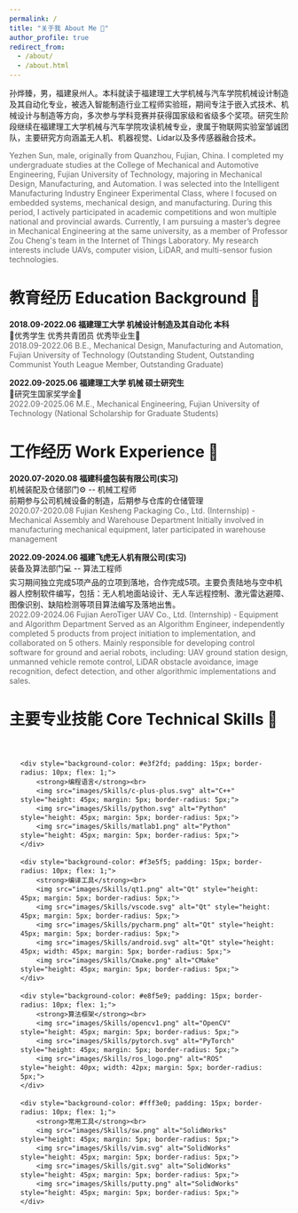 ```yaml
---
permalink: /
title: "关于我 About Me 🧐"
author_profile: true
redirect_from: 
  - /about/
  - /about.html
---
```

孙烨臻，男，福建泉州人。本科就读于福建理工大学机械与汽车学院机械设计制造及其自动化专业，被选入智能制造行业工程师实验班，期间专注于嵌入式技术、机械设计与制造等方向，多次参与学科竞赛并获得国家级和省级多个奖项。研究生阶段继续在福建理工大学机械与汽车学院攻读机械专业，隶属于物联网实验室邹诚团队，主要研究方向涵盖无人机、机器视觉、Lidar以及多传感器融合技术。

<span style="color: #666666">
Yezhen Sun, male, originally from Quanzhou, Fujian, China. I completed my undergraduate studies at the College of Mechanical and Automotive Engineering, Fujian University of Technology, majoring in Mechanical Design, Manufacturing, and Automation. I was selected into the Intelligent Manufacturing Industry Engineer Experimental Class, where I focused on embedded systems, mechanical design, and manufacturing. During this period, I actively participated in academic competitions and won multiple national and provincial awards. Currently, I am pursuing a master’s degree in Mechanical Engineering at the same university, as a member of Professor Zou Cheng's team in the Internet of Things Laboratory. My research interests include UAVs, computer vision, LiDAR, and multi-sensor fusion technologies.
</span>

教育经历 Education Background 🏫
======
**2018.09-2022.06 福建理工大学 机械设计制造及其自动化 本科**<br>🤩优秀学生 优秀共青团员 优秀毕业生🤩<br>
<span style="color: #666666">
2018.09-2022.06 B.E., Mechanical Design, Manufacturing and Automation, Fujian University of Technology (Outstanding Student, Outstanding Communist Youth League Member, Outstanding Graduate)
</span>

**2022.09-2025.06 福建理工大学 机械 硕士研究生** <br>🤩研究生国家奖学金🤩<br>
<span style="color: #666666">
2022.09-2025.06 M.E., Mechanical Engineering, Fujian University of Technology (National Scholarship for Graduate Students)
</span>

工作经历 Work Experience 🏢
======
**2020.07-2020.08 福建科盛包装有限公司(实习)**<br>
机械装配及仓储部门⚙️ -- 机械工程师<br>
前期参与公司机械设备的制造，后期参与仓库的仓储管理<br>
<span style="color: #666666">
2020.07-2020.08 Fujian Kesheng Packaging Co., Ltd. (Internship) - Mechanical Assembly and Warehouse Department
Initially involved in manufacturing mechanical equipment, later participated in warehouse management
</span>

**2022.09-2024.06 福建飞虎无人机有限公司(实习)** <br>
装备及算法部门💻 -- 算法工程师<br>
实习期间独立完成5项产品的立项到落地，合作完成5项。主要负责陆地与空中机器人控制软件编写，包括：无人机地面站设计、无人车远程控制、激光雷达避障、图像识别、缺陷检测等项目算法编写及落地出售。<br>
<span style="color: #666666">
2022.09-2024.06 Fujian AeroTiger UAV Co., Ltd. (Internship) - Equipment and Algorithm Department
Served as an Algorithm Engineer, independently completed 5 products from project initiation to implementation, and collaborated on 5 others. Mainly responsible for developing control software for ground and aerial robots, including: UAV ground station design, unmanned vehicle remote control, LiDAR obstacle avoidance, image recognition, defect detection, and other algorithmic implementations and sales.
</span>

主要专业技能 Core Technical Skills 🤖 
======
<div style="display: flex; flex-wrap: wrap; gap: 20px; padding: 20px;">
    
    <div style="background-color: #e3f2fd; padding: 15px; border-radius: 10px; flex: 1;">
        <strong>编程语言</strong><br>
        <img src="images/Skills/c-plus-plus.svg" alt="C++" style="height: 45px; margin: 5px; border-radius: 5px;">
        <img src="images/Skills/python.svg" alt="Python" style="height: 45px; margin: 5px; border-radius: 5px;">
        <img src="images/Skills/matlab1.png" alt="Python" style="height: 45px; margin: 5px; border-radius: 5px;">
    </div>

    <div style="background-color: #f3e5f5; padding: 15px; border-radius: 10px; flex: 1;">
        <strong>编译工具</strong><br>
        <img src="images/Skills/qt1.png" alt="Qt" style="height: 45px; margin: 5px; border-radius: 5px;">
        <img src="images/Skills/vscode.svg" alt="Qt" style="height: 45px; margin: 5px; border-radius: 5px;">
        <img src="images/Skills/pycharm.png" alt="Qt" style="height: 45px; margin: 5px; border-radius: 5px;">
        <img src="images/Skills/android.svg" alt="Qt" style="height: 45px; width: 45px; margin: 5px; border-radius: 5px;">
        <img src="images/Skills/Cmake.png" alt="CMake" style="height: 45px; margin: 5px; border-radius: 5px;">
    </div>

    <div style="background-color: #e8f5e9; padding: 15px; border-radius: 10px; flex: 1;">
        <strong>算法框架</strong><br>
        <img src="images/Skills/opencv1.png" alt="OpenCV" style="height: 45px; margin: 5px; border-radius: 5px;">
        <img src="images/Skills/pytorch.svg" alt="PyTorch" style="height: 45px; margin: 5px; border-radius: 5px;">
        <img src="images/Skills/ros_logo.png" alt="ROS" style="height: 40px; width: 42px; margin: 5px; border-radius: 5px;">
    </div>

    <div style="background-color: #fff3e0; padding: 15px; border-radius: 10px; flex: 1;">
        <strong>常用工具</strong><br>
        <img src="images/Skills/sw.png" alt="SolidWorks" style="height: 45px; margin: 5px; border-radius: 5px;">
        <img src="images/Skills/vim.svg" alt="SolidWorks" style="height: 45px; margin: 5px; border-radius: 5px;">
        <img src="images/Skills/git.svg" alt="SolidWorks" style="height: 45px; margin: 5px; border-radius: 5px;">
        <img src="images/Skills/putty.png" alt="SolidWorks" style="height: 45px; margin: 5px; border-radius: 5px;">
    </div>

</div>